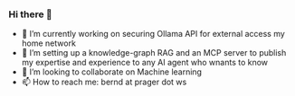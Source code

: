 ### Hi there 👋

<!--
**bprager/bprager** is a ✨ _special_ ✨ repository because its `README.md` (this file) appears on your GitHub profile.

Here are some ideas to get you started:
- 🤔 I’m looking for help with 
- 💬 Ask me about ...
- 😄 Pronouns: ...
- ⚡ Fun fact: ...
-->
- 🔭 I’m currently working on securing Ollama API for external access my home network
- 🌱 I’m setting up a knowledge-graph RAG and an MCP server to publish my expertise and experience to any AI agent who wnants to know
- 👯 I’m looking to collaborate on Machine learning
- 📫 How to reach me: bernd at prager dot ws

